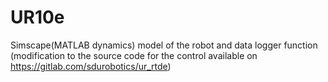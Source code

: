 # UR10e
Simscape(MATLAB dynamics) model of the robot and data logger function (modification to the source code for the control available on https://gitlab.com/sdurobotics/ur_rtde)
